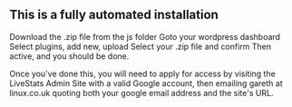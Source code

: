 ## This is a fully automated installation

Download the .zip file from the js folder
Goto your wordpress dashboard
Select plugins, add new, upload
Select your .zip file and confirm
Then active, and you should be done.

Once you've done this, you will need to apply for access by visiting the LiveStats Admin Site with a valid Google account, then emailing gareth at linux.co.uk quoting both your google email address and the site's URL.